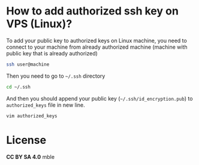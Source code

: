 # How to add authorized ssh key on VPS (Linux)? 

To add your public key to authorized keys on Linux machine,
you need to connect to your machine from already authorized machine (machine with public key that is already authorized)

```sh
ssh user@machine
```

Then you need to go to `~/.ssh` directory

```sh 
cd ~/.ssh
```

And then you should append your public key (`~/.ssh/id_encryption.pub`) to `authorized_keys` file in new line.

```sh
vim authorized_keys
```

# License

**CC BY SA 4.0** mble
